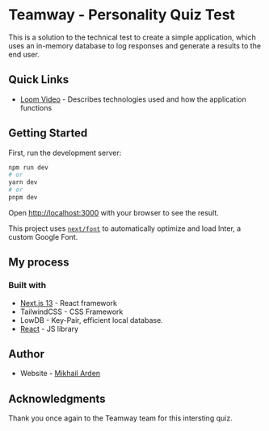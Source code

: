 # Teamway - Personality Quiz Test

This is a solution to the technical test to create a simple application, which uses an in-memory database to log responses and generate a results to the end user.

## Quick Links

- [Loom Video](https://www.loom.com/share/b4b013feeeba4135aa433fd4ef4911ef) - Describes technologies used and how the application functions

## Getting Started

First, run the development server:

```bash
npm run dev
# or
yarn dev
# or
pnpm dev
```

Open [http://localhost:3000](http://localhost:3000) with your browser to see the result.

This project uses [`next/font`](https://nextjs.org/docs/basic-features/font-optimization) to automatically optimize and load Inter, a custom Google Font.

## My process

### Built with

- [Next.js 13](https://nextjs.org/) - React framework
- TailwindCSS - CSS Framework
- LowDB - Key-Pair, efficient local database.
- [React](https://reactjs.org/) - JS library

## Author

- Website - [Mikhail Arden](https:/http://mikhailarden.com/)

## Acknowledgments

Thank you once again to the Teamway team for this intersting quiz.
